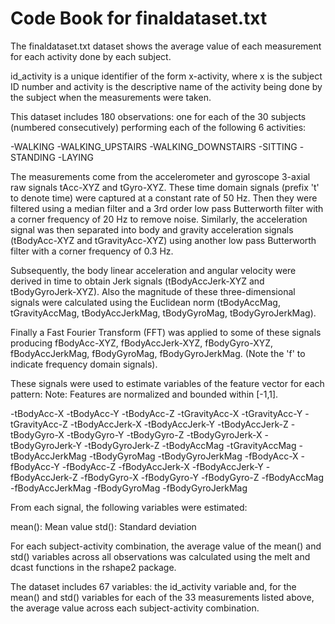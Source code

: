 Code Book for finaldataset.txt
==============================

The finaldataset.txt dataset shows the average value of each measurement for each activity done by each subject.

id_activity is a unique identifier of the form x-activity, where x is the subject ID number and activity is the 
descriptive name of the activity being done by the subject when the measurements were taken.

This dataset includes 180 observations: one for each of the 30 subjects (numbered consecutively) performing each
of the following 6 activities:

-WALKING
-WALKING_UPSTAIRS
-WALKING_DOWNSTAIRS
-SITTING
-STANDING
-LAYING

The measurements come from the accelerometer and gyroscope 3-axial raw signals tAcc-XYZ and tGyro-XYZ. These time
domain signals (prefix 't' to denote time) were captured at a constant rate of 50 Hz. Then they were filtered
using a median filter and a 3rd order low pass Butterworth filter with a corner frequency of 20 Hz to remove noise.
Similarly, the acceleration signal was then separated into body and gravity acceleration signals (tBodyAcc-XYZ and
tGravityAcc-XYZ) using another low pass Butterworth filter with a corner frequency of 0.3 Hz. 

Subsequently, the body linear acceleration and angular velocity were derived in time to obtain Jerk signals
(tBodyAccJerk-XYZ and tBodyGyroJerk-XYZ). Also the magnitude of these three-dimensional signals were calculated
using the Euclidean norm (tBodyAccMag, tGravityAccMag, tBodyAccJerkMag, tBodyGyroMag, tBodyGyroJerkMag). 

Finally a Fast Fourier Transform (FFT) was applied to some of these signals producing fBodyAcc-XYZ,
fBodyAccJerk-XYZ, fBodyGyro-XYZ, fBodyAccJerkMag, fBodyGyroMag, fBodyGyroJerkMag. (Note the 'f' to indicate
frequency domain signals). 

These signals were used to estimate variables of the feature vector for each pattern: 
Note: Features are normalized and bounded within [-1,1]. 

-tBodyAcc-X
-tBodyAcc-Y
-tBodyAcc-Z
-tGravityAcc-X
-tGravityAcc-Y
-tGravityAcc-Z
-tBodyAccJerk-X
-tBodyAccJerk-Y
-tBodyAccJerk-Z
-tBodyGyro-X
-tBodyGyro-Y
-tBodyGyro-Z
-tBodyGyroJerk-X
-tBodyGyroJerk-Y
-tBodyGyroJerk-Z
-tBodyAccMag
-tGravityAccMag
-tBodyAccJerkMag
-tBodyGyroMag
-tBodyGyroJerkMag
-fBodyAcc-X
-fBodyAcc-Y
-fBodyAcc-Z
-fBodyAccJerk-X
-fBodyAccJerk-Y
-fBodyAccJerk-Z
-fBodyGyro-X
-fBodyGyro-Y
-fBodyGyro-Z
-fBodyAccMag
-fBodyAccJerkMag
-fBodyGyroMag
-fBodyGyroJerkMag

From each signal, the following variables were estimated:

mean(): Mean value
std(): Standard deviation

For each subject-activity combination, the average value of the mean() and std() variables across all observations
was calculated using the melt and dcast functions in the rshape2 package.

The dataset includes 67 variables: the id_activity variable and, for the mean() and std() variables for each of
the 33 measurements listed above, the average value across each subject-activity combination.
